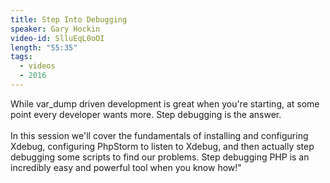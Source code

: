 ```yaml
---
title: Step Into Debugging
speaker: Gary Hockin
video-id: SlluEqL0oOI
length: "55:35"
tags:
  - videos
  - 2016
---
```


While var_dump driven development is great when you're starting, at some point every developer wants more. Step debugging is the answer.<br><br>In this session we'll cover the fundamentals of installing and configuring Xdebug, configuring PhpStorm to listen to Xdebug, and then actually step debugging some scripts to find our problems. Step debugging PHP is an incredibly easy and powerful tool when you know how!"
